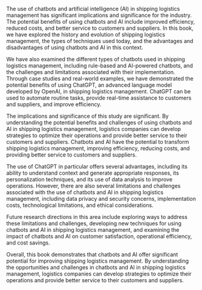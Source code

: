 

The use of chatbots and artificial intelligence (AI) in shipping logistics management has significant implications and significance for the industry. The potential benefits of using chatbots and AI include improved efficiency, reduced costs, and better service to customers and suppliers. In this book, we have explored the history and evolution of shipping logistics management, the types of techniques used today, and the advantages and disadvantages of using chatbots and AI in this context.

We have also examined the different types of chatbots used in shipping logistics management, including rule-based and AI-powered chatbots, and the challenges and limitations associated with their implementation. Through case studies and real-world examples, we have demonstrated the potential benefits of using ChatGPT, an advanced language model developed by OpenAI, in shipping logistics management. ChatGPT can be used to automate routine tasks, provide real-time assistance to customers and suppliers, and improve efficiency.

The implications and significance of this study are significant. By understanding the potential benefits and challenges of using chatbots and AI in shipping logistics management, logistics companies can develop strategies to optimize their operations and provide better service to their customers and suppliers. Chatbots and AI have the potential to transform shipping logistics management, improving efficiency, reducing costs, and providing better service to customers and suppliers.

The use of ChatGPT in particular offers several advantages, including its ability to understand context and generate appropriate responses, its personalization techniques, and its use of data analysis to improve operations. However, there are also several limitations and challenges associated with the use of chatbots and AI in shipping logistics management, including data privacy and security concerns, implementation costs, technological limitations, and ethical considerations.

Future research directions in this area include exploring ways to address these limitations and challenges, developing new techniques for using chatbots and AI in shipping logistics management, and examining the impact of chatbots and AI on customer satisfaction, operational efficiency, and cost savings.

Overall, this book demonstrates that chatbots and AI offer significant potential for improving shipping logistics management. By understanding the opportunities and challenges in chatbots and AI in shipping logistics management, logistics companies can develop strategies to optimize their operations and provide better service to their customers and suppliers.
